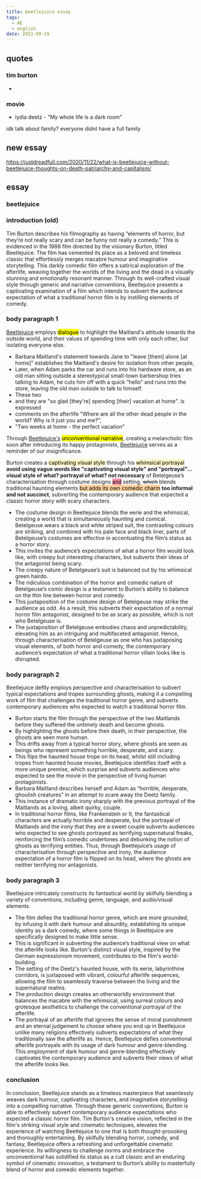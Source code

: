 ```yaml
---
title: beetlejuice essay
tags:
  - AE
  - english
date: 2023-09-29
---
```

## quotes
### tim burton
- 
### movie
- lydia deetz - "My whole life is a dark room"

idk talk about family? everyone didnt have a full family

## new essay
https://justdreadfull.com/2020/11/22/what-is-beetlejuice-without-beetlejuice-thoughts-on-death-patriarchy-and-capitalism/

## essay
### beetlejuice

### introduction (old)
Tim Burton describes his filmography as having “elements of horror, but they’re not really scary and can be funny not really a comedy.” This is evidenced in the 1988 film directed by the visionary Burton, titled Beetlejuice. The film has cemented its place as a beloved and timeless classic that effortlessly merges macabre humour and imaginative storytelling. This darkly comedic film offers a satirical exploration of the afterlife, weaving together the worlds of the living and the dead in a visually stunning and emotionally resonant manner. Through its well-crafted visual style through generic and narrative conventions, Beetlejuice presents a captivating examination of a film which intends to subvert the audience expectation of what a traditional horror film is by instilling elements of comedy.

### body paragraph 1
<u>Beetlejuice</u> employs <mark class="hltr-green">dialogue</mark> to highlight the Maitland's attitude towards the outside world, and their values of spending time with only each other, but isolating everyone else. 
- Barbara Maitland's statement towards Jane to "leave \[them] alone \[at home]" establishes the Maitland's desire for isolation from other people,
- Later, when Adam parks the car and runs into his hardware store, as an old man sitting outside a stereotypical small-town barbershop tries talking to Adam, he cuts him off with a quick “hello” and runs into the store, leaving the old man outside to talk to himself.
- These two 
- and they are "so glad \[they're] spending \[their] vacation at home". is expressed 
- comments on the afterlife "Where are all the other dead people in the world?  Why is it just you and me?", 
- "Two weeks at home - the perfect vacation"

Through <u>Beetlejuice's</u> <mark class="hltr-green">unconventional narrative</mark>, creating a melancholic film soon after introducing its happy protagonists, <u>Beetlejuice</u> serves as a reminder of our insignificance.

Burton creates a <mark style="background: #FFF3A3A6;">captivating visual style</mark> through his <mark style="background: #FFF3A3A6;">whimsical portrayal</mark> **avoid using vague words like "captivating visual style" and "portrayal"... visual style of what? portrayal of what? not necessary** of Betelgeuse’s characterisation through costume designs <mark style="background: #FF5582A6;">and</mark> setting, ~~which~~ blends traditional haunting elements <mark style="background: #FFB86CA6;">but adds its own comedic charm</mark> **too informal and not succinct**, subverting the contemporary audience that expected a classic horror story with scary characters. 
- The costume design in Beetlejuice blends the eerie and the whimsical, creating a world that is simultaneously haunting and comical. Betelgeuse wears a black and white striped suit, the contrasting colours are striking, and combined with his pale face and black liner, parts of Betelgeuse’s costumes are effective in accentuating the film’s status as a horror story. 
- This invites the audience’s expectations of what a horror film would look like, with creepy but interesting characters, but subverts their ideas of the antagonist being scary. 
- The creepy nature of Betelgeuse’s suit is balanced out by his whimsical green hairdo. 
- The ridiculous combination of the horror and comedic nature of Betelgeuse’s comic design is a testament to Burton’s ability to balance on the thin line between horror and comedy. 
- This juxtaposition of the costume design of Betelgeuse may strike the audience as odd. As a result, this subverts their expectation of a normal horror film antagonist, designed to be as scary as possible, which is not who Betelgeuse is. 
- The juxtaposition of Betelgeuse embodies chaos and unpredictability, elevating him as an intriguing and multifaceted antagonist. 
Hence, through characterisation of Betelgeuse as one who has juxtaposing visual elements, of both horror and comedy, the contemporary audience’s expectation of what a traditional horror villain looks like is disrupted.

### body paragraph 2
Beetlejuice deftly employs perspective and characterisation to subvert typical expectations and tropes surrounding ghosts, making it a compelling work of film that challenges the traditional horror genre, and subverts contemporary audiences who expected to watch a traditional horror film. 
- Burton starts the film through the perspective of the two Maitlands before they suffered the untimely death and become ghosts. 
- By highlighting the ghosts before their death, in their perspective, the ghosts are seen more human. 
- This drifts away from a typical horror story, where ghosts are seen as beings who represent something horrible, desperate, and scary. 
- This flips the haunted house trope on its head, whilst still including tropes from haunted house movies, Beetlejuice identifies itself with a more unique premise, which surprise and subverts audiences who expected to see the movie in the perspective of living human protagonists. 
- Barbara Maitland describes herself and Adam as “horrible, desperate, ghoulish creatures” in an attempt to scare away the Deetz family. 
- This instance of dramatic irony sharply with the previous portrayal of the Maitlands as a loving, albeit quirky, couple. 
- In traditional horror films, like Frankenstein or It, the fantastical characters are actually horrible and desperate, but the portrayal of Maitlands and the irony that they are a sweet couple subverts audiences who expected to see ghosts portrayed as terrifying supernatural freaks, reinforcing the film’s comedic undertones and debunking the notion of ghosts as terrifying entities. 
Thus, through Beetlejuice’s usage of characterisation through perspective and irony, the audience expectation of a horror film is flipped on its head, where the ghosts are neither terrifying nor antagonists.

### body paragraph 3
Beetlejuice intricately constructs its fantastical world by skilfully blending a variety of conventions, including genre, language, and audio/visual elements. 
- The film defies the traditional horror genre, which are more grounded, by infusing it with dark humour and absurdity, establishing its unique identity as a dark comedy, where some things in Beetlejuice are specifically designed to make little sense. 
- This is significant in subverting the audience’s traditional view on what the afterlife looks like. Burton's distinct visual style, inspired by the German expressionism movement, contributes to the film's world-building. 
- The setting of the Deetz's haunted house, with its eerie, labyrinthine corridors, is juxtaposed with vibrant, colourful afterlife sequences, allowing the film to seamlessly traverse between the living and the supernatural realms. 
- The production design creates an otherworldly environment that balances the macabre with the whimsical, using surreal colours and grotesque aesthetics to challenge the conventional portrayal of the afterlife. 
- The portrayal of an afterlife that ignores the sense of moral punishment and an eternal judgement to choose where you end up in Beetlejuice unlike many religions effectively subverts expectations of what they traditionally saw the afterlife as. 
Hence, Beetlejuice defies conventional afterlife portrayals with its usage of dark humour and genre-blending. This employment of dark humour and genre-blending effectively captivates the contemporary audience and subverts their views of what the afterlife looks like.

### conclusion
In conclusion, Beetlejuice stands as a timeless masterpiece that seamlessly weaves dark humour, captivating characters, and imaginative storytelling into a compelling narrative. Through these generic conventions, Burton is able to effectively subvert contemporary audience expectations who expected a classic horror film. Tim Burton's creative vision, reflected in the film's striking visual style and cinematic techniques, elevates the experience of watching Beetlejuice to one that is both thought-provoking and thoroughly entertaining. By skilfully blending horror, comedy, and fantasy, Beetlejuice offers a refreshing and unforgettable cinematic experience. Its willingness to challenge norms and embrace the unconventional has solidified its status as a cult classic and an enduring symbol of cinematic innovation, a testament to Burton’s ability to masterfully blend of horror and comedic elements together.